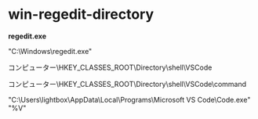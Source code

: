 # win-regedit-directory

**regedit.exe**

"C:\Windows\regedit.exe"

コンピューター\HKEY_CLASSES_ROOT\Directory\shell\VSCode

コンピューター\HKEY_CLASSES_ROOT\Directory\shell\VSCode\command

"C:\Users\lightbox\AppData\Local\Programs\Microsoft VS Code\Code.exe" "%V"
